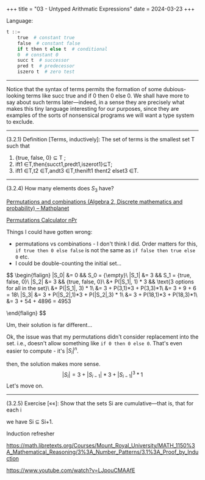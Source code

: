 +++
title = "03 - Untyped Arithmatic Expressions"
date = 2024-03-23
+++

Language:

```python
t ::=
	true  # constant true
	false  # constant false
	if t then t else t  # conditional
	0  # constant 0
	succ t  # successor
	pred t  # predecessor
	iszero t  # zero test
```

---

Notice that the syntax of terms permits the formation of some dubious- looking terms like succ true and if 0 then 0 else 0. We shall have more to say about such terms later—indeed, in a sense they are precisely what makes this tiny language interesting for our purposes, since they are examples of the sorts of nonsensical programs we will want a type system to exclude.

---

(3.2.1) Definition [Terms, inductively]: The set of terms is the smallest set T such that

1. {true, false, 0} ⊆ T ;
2. ift1 ∈T,then{succt1,predt1,iszerot1}⊆T;
3. ift1 ∈T,t2 ∈T,andt3 ∈T,thenift1 thent2 elset3 ∈T.

---

(3.2.4) How many elements does $S_3$​ have?

[Permutations and combinations (Algebra 2, Discrete mathematics and probability) – Mathplanet](https://www.mathplanet.com/education/algebra-2/discrete-mathematics-and-probability/permutations-and-combinations)

[Permutations Calculator nPr](https://www.calculatorsoup.com/calculators/discretemathematics/permutations.php)

Things I could have gotten wrong:

- permutations vs combinations - I don't think I did. Order matters for this, `if true then 0 else false` is not the same as `if false then true else 0` etc.
- I could be double-counting the initial set...

$$
\begin{flalign}
|S_0| &= 0 && S_0 = {\empty}\\
|S_1| &= 3 && S_1 = \{true, false, 0\}\\
|S_2| &= 3 && \{true, false, 0\}\\
      &+ P(|S_1|, 1) * 3 && \text{3 options for all in the set}\\
      &+ P(|S_1|, 3) * 1\\
      &= 3 + P(3,1)*3 + P(3,3)*1\\
      &= 3 + 9 + 6 = 18\\
|S_3| &= 3 + P(|S_2|,1)*3 + P(|S_2|,3) * 1\\
      &= 3 + P(18,1)*3 + P(18,3)*1\\
      &= 3 + 54 + 4896 = 4953
      
\end{flalign}
$$

Um, their solution is far different...

Ok, the issue was that my permutations didn't consider replacement into the set. i.e., doesn't allow something like `if 0 then 0 else 0`. That's even easier to compute - it's $|S_i|^n$.

then, the solution makes more sense.
$$
|S_{i}| = 3 + |S_{i-1}|*3 + |S_{i-1}|^3*1
$$
Let's move on.

---

(3.2.5)  Exercise [««]: Show that the sets Si are cumulative—that is, that for each i

we have Si ⊆ Si+1.

Induction refresher

https://math.libretexts.org/Courses/Mount_Royal_University/MATH_1150%3A_Mathematical_Reasoning/3%3A_Number_Patterns/3.1%3A_Proof_by_Induction

https://www.youtube.com/watch?v=LJpouCMAAfE

